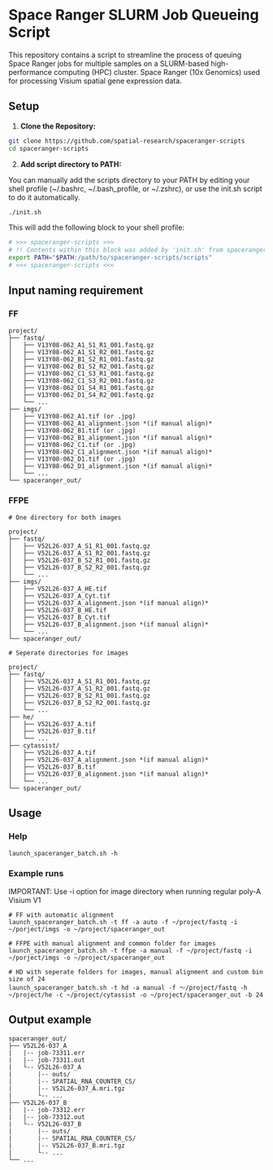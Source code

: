 # Space Ranger SLURM Job Queueing Script

This repository contains a script to streamline the process of queuing Space Ranger jobs for multiple samples on a SLURM-based high-performance computing (HPC) cluster. Space Ranger (10x Genomics) used for processing Visium spatial gene expression data.

## Setup

1. **Clone the Repository:**

```bash
git clone https://github.com/spatial-research/spaceranger-scripts
cd spaceranger-scripts
```

2. **Add script directory to PATH:**

You can manually add the scripts directory to your PATH by editing your shell profile (~/.bashrc, ~/.bash_profile, or ~/.zshrc), or use the init.sh script to do it automatically.

```bash
./init.sh
```

This will add the following block to your shell profile:

```bash
# >>> spaceranger-scripts >>>
# !! Contents within this block was added by 'init.sh' from spaceranger-scripts !!
export PATH="$PATH:/path/to/spaceranger-scripts/scripts"
# <<< spaceranger-scripts <<<
```

## Input naming requirement

### FF

```
project/ 
├── fastq/ 
│   ├── V13Y08-062_A1_S1_R1_001.fastq.gz
│   ├── V13Y08-062_A1_S1_R2_001.fastq.gz
│   ├── V13Y08-062_B1_S2_R1_001.fastq.gz
│   ├── V13Y08-062_B1_S2_R2_001.fastq.gz
│   ├── V13Y08-062_C1_S3_R1_001.fastq.gz
│   ├── V13Y08-062_C1_S3_R2_001.fastq.gz
│   ├── V13Y08-062_D1_S4_R1_001.fastq.gz
│   ├── V13Y08-062_D1_S4_R2_001.fastq.gz
│   └── ...
├── imgs/
│   ├── V13Y08-062_A1.tif (or .jpg)
│   ├── V13Y08-062_A1_alignment.json *(if manual align)*
│   ├── V13Y08-062_B1.tif (or .jpg)
│   ├── V13Y08-062_B1_alignment.json *(if manual align)*
│   ├── V13Y08-062_C1.tif (or .jpg)
│   ├── V13Y08-062_C1_alignment.json *(if manual align)*
│   ├── V13Y08-062_D1.tif (or .jpg)
│   ├── V13Y08-062_D1_alignment.json *(if manual align)*
│   └── ...
└── spaceranger_out/
```

### FFPE

```
# One directory for both images

project/ 
├── fastq/ 
│   ├── V52L26-037_A_S1_R1_001.fastq.gz
│   ├── V52L26-037_A_S1_R2_001.fastq.gz
│   ├── V52L26-037_B_S2_R1_001.fastq.gz
│   ├── V52L26-037_B_S2_R2_001.fastq.gz
│   └── ...
├── imgs/
│   ├── V52L26-037_A_HE.tif
│   ├── V52L26-037_A_Cyt.tif
│   ├── V52L26-037_A_alignment.json *(if manual align)*
│   ├── V52L26-037_B_HE.tif
│   ├── V52L26-037_B_Cyt.tif
│   ├── V52L26-037_B_alignment.json *(if manual align)*
│   └── ...
└── spaceranger_out/

# Seperate directories for images

project/ 
├── fastq/ 
│   ├── V52L26-037_A_S1_R1_001.fastq.gz
│   ├── V52L26-037_A_S1_R2_001.fastq.gz
│   ├── V52L26-037_B_S2_R1_001.fastq.gz
│   ├── V52L26-037_B_S2_R2_001.fastq.gz
│   └── ...
├── he/
│   ├── V52L26-037_A.tif
│   ├── V52L26-037_B.tif
│   └── ...
├── cytassist/
│   ├── V52L26-037_A.tif
│   ├── V52L26-037_A_alignment.json *(if manual align)*
│   ├── V52L26-037_B.tif
│   ├── V52L26-037_B_alignment.json *(if manual align)*
│   └── ...
└── spaceranger_out/
```

## Usage

### Help

```
launch_spaceranger_batch.sh -h
```

### Example runs

IMPORTANT: Use -i option for image directory when running regular poly-A Visium V1

```
# FF with automatic alignment
launch_spaceranger_batch.sh -t ff -a auto -f ~/project/fastq -i ~/porject/imgs -o ~/project/spaceranger_out

# FFPE with manual alignment and common folder for images
launch_spaceranger_batch.sh -t ffpe -a manual -f ~/project/fastq -i ~/porject/imgs -o ~/project/spaceranger_out

# HD with seperate folders for images, manual alignment and custom bin size of 24
launch_spaceranger_batch.sh -t hd -a manual -f ～/project/fastq -h ~/project/he -c ~/project/cytassist -o ~/project/spaceranger_out -b 24
```

## Output example

```
spaceranger_out/ 
├── V52L26-037_A
|   |-- job-73311.err
|   |-- job-73311.out
|   └-- V52L26-037_A
|       |-- outs/
|       |-- SPATIAL_RNA_COUNTER_CS/
|       |-- V52L26-037_A.mri.tgz
|       └-- ...
├── V52L26-037_B
|   |-- job-73312.err
|   |-- job-73312.out
|   └-- V52L26-037_B
|       |-- outs/
|       |-- SPATIAL_RNA_COUNTER_CS/
|       |-- V52L26-037_B.mri.tgz
|       └-- ...
└── ...
```
